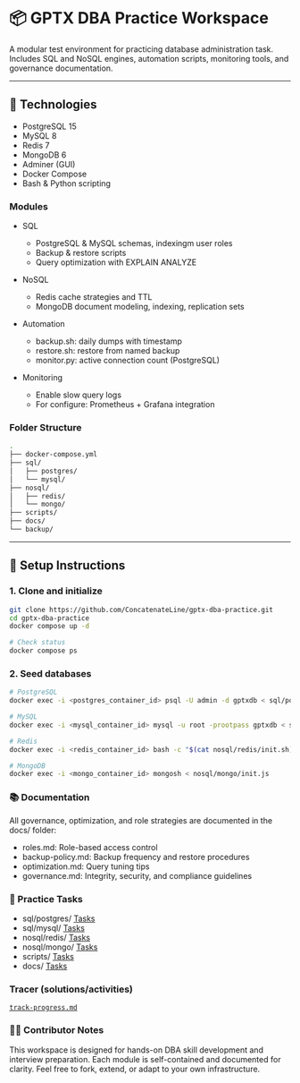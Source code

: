 # 📦 GPTX DBA Practice Workspace

A modular test environment for practicing database administration task. Includes SQL and NoSQL engines, automation scripts, monitoring tools, and governance documentation.


---

## 🧰 Technologies

- PostgreSQL 15
- MySQL 8
- Redis 7
- MongoDB 6
- Adminer (GUI)
- Docker Compose
- Bash & Python scripting

### Modules

- SQL
    - PostgreSQL & MySQL schemas, indexingm user roles
    - Backup & restore scripts
    - Query optimization with EXPLAIN ANALYZE

- NoSQL
    - Redis cache strategies and TTL
    - MongoDB document modeling, indexing, replication sets
 
- Automation
    - backup.sh: daily dumps with timestamp
    - restore.sh: restore from named backup
    - monitor.py: active connection count (PostgreSQL)

- Monitoring
    - Enable slow query logs
    - For configure: Prometheus + Grafana integration


### Folder Structure

```bash
.
├── docker-compose.yml
├── sql/
│   ├── postgres/
│   └── mysql/
├── nosql/
│   ├── redis/
│   └── mongo/
├── scripts/ 
├── docs/ 
└── backup/
```

---

## 🚀 Setup Instructions

### 1. Clone and initialize
```bash
git clone https://github.com/ConcatenateLine/gptx-dba-practice.git
cd gptx-dba-practice
docker compose up -d

# Check status
docker compose ps
```

### 2. Seed databases

```bash
# PostgreSQL
docker exec -i <postgres_container_id> psql -U admin -d gptxdb < sql/postgres/init.sql

# MySQL
docker exec -i <mysql_container_id> mysql -u root -prootpass gptxdb < sql/mysql/init.sql

# Redis
docker exec -i <redis_container_id> bash -c "$(cat nosql/redis/init.sh)"

# MongoDB
docker exec -i <mongo_container_id> mongosh < nosql/mongo/init.js

```

### 📚 Documentation

All governance, optimization, and role strategies are documented in the docs/ folder:

- roles.md: Role-based access control
- backup-policy.md: Backup frequency and restore procedures
- optimization.md: Query tuning tips
- governance.md: Integrity, security, and compliance guidelines

### 🧪 Practice Tasks

- sql/postgres/  [Tasks](./sql/postgres/tasks.md)
- sql/mysql/     [Tasks](./sql/mysql/tasks.md)
- nosql/redis/   [Tasks](./nosql/redis/tasks.md)
- nosql/mongo/   [Tasks](./nosql/mongo/tasks.md)
- scripts/       [Tasks](./scripts/tasks.md)
- docs/          [Tasks](./docs/tasks.md)

### Tracer (solutions/activities) 

[`track-progress.md`](./docs/track-progress.md)

### 🧑‍💻 Contributor Notes
This workspace is designed for hands-on DBA skill development and interview preparation. Each module is self-contained and documented for clarity. Feel free to fork, extend, or adapt to your own infrastructure.

